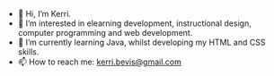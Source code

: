 - 👋 Hi, I’m Kerri.
- 👀 I’m interested in elearning development, instructional design, computer programming and web development.
- 🌱 I’m currently learning Java, whilst developing my HTML and CSS skills.
- 📫 How to reach me: kerri.bevis@gmail.com


